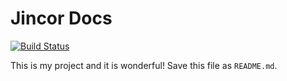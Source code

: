 Jincor Docs
==========

[![Build Status](https://travis-ci.org/Amazing-Space-Invader/testdoc.svg?branch=master)](https://travis-ci.org/Amazing-Space-Invader/testdoc)

This is my project and it is wonderful! Save this file as `README.md`.
